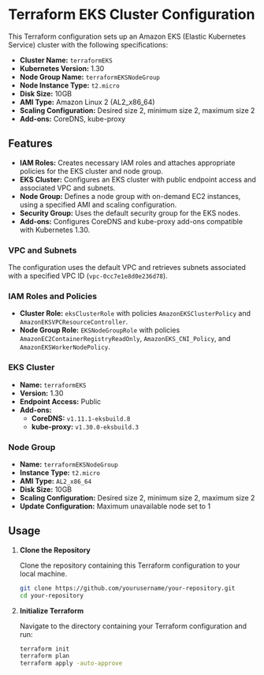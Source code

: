 # Terraform EKS Cluster Configuration

This Terraform configuration sets up an Amazon EKS (Elastic Kubernetes Service) cluster with the following specifications:

- **Cluster Name:** `terraformEKS`
- **Kubernetes Version:** 1.30
- **Node Group Name:** `terraformEKSNodeGroup`
- **Node Instance Type:** `t2.micro`
- **Disk Size:** 10GB
- **AMI Type:** Amazon Linux 2 (AL2_x86_64)
- **Scaling Configuration:** Desired size 2, minimum size 2, maximum size 2
- **Add-ons:** CoreDNS, kube-proxy

## Features

- **IAM Roles:** Creates necessary IAM roles and attaches appropriate policies for the EKS cluster and node group.
- **EKS Cluster:** Configures an EKS cluster with public endpoint access and associated VPC and subnets.
- **Node Group:** Defines a node group with on-demand EC2 instances, using a specified AMI and scaling configuration.
- **Security Group:** Uses the default security group for the EKS nodes.
- **Add-ons:** Configures CoreDNS and kube-proxy add-ons compatible with Kubernetes 1.30.


### VPC and Subnets

The configuration uses the default VPC and retrieves subnets associated with a specified VPC ID (`vpc-0cc7e1e8d0e236d78`).

### IAM Roles and Policies

- **Cluster Role:** `eksClusterRole` with policies `AmazonEKSClusterPolicy` and `AmazonEKSVPCResourceController`.
- **Node Group Role:** `EKSNodeGroupRole` with policies `AmazonEC2ContainerRegistryReadOnly`, `AmazonEKS_CNI_Policy`, and `AmazonEKSWorkerNodePolicy`.

### EKS Cluster

- **Name:** `terraformEKS`
- **Version:** 1.30
- **Endpoint Access:** Public
- **Add-ons:**
  - **CoreDNS:** `v1.11.1-eksbuild.8`
  - **kube-proxy:** `v1.30.0-eksbuild.3`

### Node Group

- **Name:** `terraformEKSNodeGroup`
- **Instance Type:** `t2.micro`
- **AMI Type:** `AL2_x86_64`
- **Disk Size:** 10GB
- **Scaling Configuration:** Desired size 2, minimum size 2, maximum size 2
- **Update Configuration:** Maximum unavailable node set to 1

## Usage

1. **Clone the Repository**

   Clone the repository containing this Terraform configuration to your local machine.

   ```bash
   git clone https://github.com/yourusername/your-repository.git
   cd your-repository

2. **Initialize Terraform**

   Navigate to the directory containing your Terraform configuration and run:

   ```bash
   terraform init
   terraform plan
   terraform apply -auto-approve
